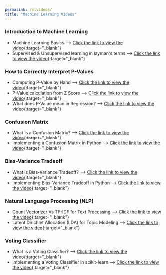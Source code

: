 ```yaml
---
permalink: /mlvideos/
title: "Machine Learning Videos"
---
```


### Introduction to Machine Learning
* Machine Learning Basics &#10230; [Click the link to view the video](https://youtu.be/8qNPRAaQJJs){:target="_blank"}
* Supervised & Unsupervised learning in layman's terms &#10230; [Click the link to view the video](https://youtu.be/pmQgq8S4jO8){:target="_blank"}

### How to Correctly Interpret P-Values
* Computing P-Value by Hand &#10230; [Click the link to view the video](https://youtu.be/R9xAlR893R4){:target="_blank"}
* P-Value calculation from Z Score &#10230; [Click the link to view the video](https://youtu.be/uobLdTGYu00){:target="_blank"}
* What does P-Value mean in Regression? &#10230; [Click the link to view the video](https://youtu.be/6psBul7K2gw){:target="_blank"}

### Confusion Matrix
* What is a Confusion Matrix? &#10230; [Click the link to view the video](https://youtu.be/vaR5Bdi-yA4){:target="_blank"}
* Implementing a Confusion Matrix in Python &#10230; [Click the link to view the video](https://youtu.be/42JGBd6zh8E){:target="_blank"}

### Bias-Variance Tradeoff
* What is Bias-Variance Tradeoff? &#10230; [Click the link to view the video](https://youtu.be/0UTNyTZgEWQ){:target="_blank"}
* Implementing Bias-Variance Tradeoff in Python &#10230; [Click the link to view the video](https://youtu.be/b8ZOmdMmp_s){:target="_blank"}

### Natural Language Processing (NLP)
* Count Vectorizer Vs TF-IDF for Text Processing &#10230; [Click the link to view the video](https://youtu.be/FrmrHyOSyhE){:target="_blank"}
* Latent Dirichlet Allocation (LDA) for Topic Modeling &#10230; [Click the link to view the video](https://youtu.be/Cpt97BpI-t4){:target="_blank"}

### Voting Classifier
* What is a Voting Classifier? &#10230; [Click the link to view the video](https://youtu.be/BlrcCpypfhU){:target="_blank"}
* Implementing a Voting Classifier in scikit-learn &#10230; [Click the link to view the video](https://youtu.be/28xRv-vC9Ys){:target="_blank"}

